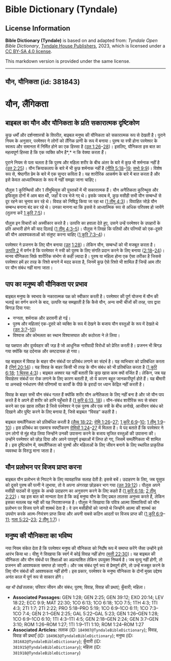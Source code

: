 # Bible Dictionary (Tyndale)

## License Information

**Bible Dictionary (Tyndale)** is based on and adapted from: _Tyndale Open Bible Dictionary_, [Tyndale House Publishers](https://tyndaleopenresources.com/), 2023, which is licensed under a [CC BY-SA 4.0 license](https://creativecommons.org/licenses/by-sa/4.0/legalcode.en).

This markdown version is provided under the same license.



--------------------------------

## यौन, यौनिकता (id: 381843)

यौन, लैंगिकता
=============

बाइबल का यौन और यौनिकता के प्रति सकारात्मक दृष्टिकोण
----------------------------------------------------

कुछ धर्मों और दर्शनशास्त्रों के विपरीत, बाइबल मनुष्य की यौनिकता को सकारात्मक रूप से देखती है। पुराने नियम के अनुसार, परमेश्वर ने लोगों को लैंगिक प्राणी के रूप में बनाया। पुरुष या स्त्री होना परमेश्वर के स्वरूप और समानता में निर्मित होने का एक हिस्सा है ([उत 1:26](https://ref.ly/Gen1:26-Gen1:28)–[28](https://ref.ly/Gen1:26-Gen1:28))। इसलिए, यौनिकता इस बात का महत्वपूर्ण हिस्सा है कि एक व्यक्ति कौन है*,* न कि वेक्या करता हैं। 

पुराने नियम से पता चलता है कि पुरुष और महिला शरीर के बीच अंतर के बारे में कुछ भी शर्मनाक नहीं है ([उत 2:25](https://ref.ly/Gen2:25))। यौन क्रियाकलाप के बारे में भी कुछ शर्मनाक नहीं है ([नीति 5:18](https://ref.ly/Prov5:18-Prov5:19)–[19](https://ref.ly/Prov5:18-Prov5:19); [सभो 9:9](https://ref.ly/Eccl9:9))। विशेष रूप से, श्रेष्ठगीत प्रेम के बारे में एक सुन्दर कविता है। यह शारीरिक आकर्षण के बारे में बात करता है और इसे केवल आध्यात्मिकता के रूप में नहीं समझा जाना चाहिए।

पौलुस 1 कुरिन्थियों और 1 तीमुथियुस की पुस्तकों में भी सकारात्मक हैं। यौन अनैतिकता कुरिन्थुस और इफिसुस दोनों में आम बात थी, जहाँ ये पत्र भेजे गए थे। इसके जवाब में, कुछ मसीही सभी यौन सम्बन्धों से दूर रहने का चुनाव कर रहे थे। विवाह को निषिद्ध किया जा रहा था ([1 तीमु 4:3](https://ref.ly/1Tim4:3))। विवाहित जोड़े यौन सम्बन्ध बनाना बंद कर रहे थे। उनका मानना ​​था कि इससे वे आध्यात्मिक रूप से अधिक परिपक्व हो जायेंगे (तुलना करें [1 कुरि 7:5](https://ref.ly/1Cor7:5))।

पौलुस इन विचारों को अस्वीकार करते है। उत्पत्ति का हवाला देते हुए, उसने उन्हें परमेश्वर के उपहारों के प्रति आभारी होने की याद दिलाई ([1 तीमु 4:3–5](https://ref.ly/1Tim4:3-1Tim4:5))। पौलुस ने लिखा कि पतियों और पत्नियों को एक\-दूसरे की यौन आवश्यकताओं को संतुष्ट करना चाहिए ([1 कुरि 7:3–4](https://ref.ly/1Cor7:3-1Cor7:4))।

परमेश्वर ने प्रजनन के लिए यौन बनाया ([उत](https://ref.ly/Gen2:1-Gen2:25) [1:28](https://ref.ly/Gen1:28))। लेकिन यौन, सम्बन्धों को भी मजबूत करता है। [उत्पति 2](https://ref.ly/Gen2:1-Gen2:25) में वर्णन है कि परमेश्वर ने स्त्री को पुरुष के लिए संगति प्रदान करने के लिए बनाया ([2:18](https://ref.ly/Gen2:18-Gen2:24)–[24](https://ref.ly/Gen2:18-Gen2:24))। मानव यौनिकता सिर्फ़ शारीरिक संभोग से कहीं ज़्यादा है। पुरुष या महिला होना एक ऐसा तरीका है जिससे परमेश्वर हमें हर तरह के रिश्ते बनाने में मदद करता है, जिनमें कुछ ऐसे रिश्ते भी शामिल हैं जिन्हें आम तौर पर यौन संबंध नहीं माना जाता।

पाप का मनुष्य की यौनिकता पर प्रभाव
----------------------------------

बाइबल मनुष्य के स्वभाव के नकारात्मक पक्ष को स्वीकार करती है। परमेश्वर की पूर्ण योजना में यौन की भलाई का वर्णन करने के बाद, उत्पत्ति यह समझाती है कि कैसे यौन, अन्य सभी चीजों की तरह, पाप द्वारा बिगाड़ दिया गया:

* नग्नता, शर्मनाक और डरावनी हो गई।
* पुरुष और महिलाएं एक\-दूसरे को व्यक्ति के रूप में देखने के बजाय यौन वस्तुओं के रूप में देखते थे ([उत 3:7](https://ref.ly/Gen3:7-Gen3:10)–[10](https://ref.ly/Gen3:7-Gen3:10))
* विश्वास और कोमलता का स्थान विश्वासघात और कठोरता ने ले लिया।

यह पक्षपात और दुर्व्यवहार की जड़ है जो आधुनिक नारीवादी विरोधों को प्रेरित करती है। प्रजनन भी बिगड़ गया क्योंकि यह दर्दनाक और कष्टदायक हो गया।

यह बाइबल में विवाह के बाहर यौन संबंधों पर प्रतिबंध लगाने का संदर्भ है। यह व्यभिचार को प्रतिबंधित करता है ([निर्ग 20:14](https://ref.ly/Exod20:14))। यह विवाह के बाहर किसी भी तरह के यौन संबंध को भी प्रतिबंधित करता है ([1 कुरि 6:18](https://ref.ly/1Cor6:18); [1 थिस्स 4:3](https://ref.ly/1Thess4:3))। बाइबल अक्सर यह नहीं बताती कि कुछ खास काम क्यों वर्जित हैं। लेकिन, जब यह विवाहेतर संबंधों पर रोक लगाने के लिए कारण बताती है, तो ये कारण बहुत जानकारीपूर्ण होते हैं। यह बीमारी या अनचाहे गर्भधारण जैसे परिणामों या कार्यों के पीछे के इरादों पर ध्यान केंद्रित नहीं करती है।

विवाह के बाहर सभी यौन संबंध गलत हैं क्योंकि शरीर यौन अनैतिकता के लिए नहीं बना है और जो यौन पाप करते हैं वे अपने ही शरीर को हानि पहुँचाते हैं ([1 कुरि 6:13, 18](https://ref.ly/1Cor6:13,1Cor6:18))। यौन\-संबंध शारीरिक रूप से संचार करने का एक ख़ास तरीक़ा है जिसे परमेश्‍वर ने एक पुरुष और एक स्त्री के बीच अनोखे, आजीवन संबंध को दिखाने और पुष्टि करने के लिए बनाया है, जिसे बाइबल “विवाह” कहती है।

बाइबल समलैंगिकता को प्रतिबंधित करती है ([लैव्य 18:22](https://ref.ly/Lev18:22); [रोमि 1:26](https://ref.ly/Rom1:26-Rom1:27)–[27](https://ref.ly/Rom1:26-Rom1:27); [1 कुरि 6:9](https://ref.ly/1Cor6:9-1Cor6:10)–[10](https://ref.ly/1Cor6:9-1Cor6:10); [1 तीमु 1:9](https://ref.ly/1Tim1:9-1Tim1:10)–[10](https://ref.ly/1Tim1:9-1Tim1:10))। इस प्रतिबंध का एकमात्र स्पष्टीकरण [रोमियों 1:24](https://ref.ly/Rom1:24-Rom1:27)–[27](https://ref.ly/Rom1:24-Rom1:27) में मिलता है। ये पद बताते हैं कि परमेश्वर ने उन लोगों से मुंह मोड़ लिया जिन्होंने उनकी उपासना करने के बजाय सृजित वस्तुओं की उपासना की। उन्होंने परमेश्वर को छोड़ दिया और अपने पापपूर्ण इच्छाओं में लिप्त हो गए, जिसमें समलैंगिकता भी शामिल है। इस दृष्टिकोण में, समलैंगिकता को पुरुषों और महिलाओं के लिए जीवन बनाने के लिए स्थापित प्राकृतिक व्यवस्था के विरुद्ध माना जाता है। 

यौन प्रलोभन पर विजय प्राप्त करना
--------------------------------

बाइबल यौन प्रलोभन से निपटने के लिए व्यावहारिक सलाह देती है: इससे बचें। उदाहरण के लिए, जब यूसुफ को दूसरे पुरुष की पत्नी ने लुभाया, तो वे अपना अंगरखा छोड़कर भाग गया ([उत 39:12](https://ref.ly/Gen39:12))। पौलुस अपने मसीही पाठकों से यूसुफ के अच्छे उदाहरण का अनुसरण करने के लिए कहते हैं ([1 कुरि 6:18](https://ref.ly/1Cor6:18); [2 तीमु 2:22](https://ref.ly/2Tim2:22))। यह इस बात को मान्यता देता है कि कई मनुष्य यौन के लिए प्रबल लालसा अनुभव करते हैं, लेकिन इसका मतलब यह नही की यह निराशाजनक है। पौलुस ने सिखाया कि पवित्र आत्मा विश्वासियों को यौन प्रलोभन पर विजय पाने की शामर्थ देता है। वे उन मसीहीयों को जानते थे जिन्होंने आत्मा की शामर्थ का उपयोग करके आत्म\-नियंत्रण प्राप्त किया और अपनी सबसे कठिन आदतों पर विजय प्राप्त की ([1 कुरि 6:9](https://ref.ly/1Cor6:9-1Cor6:11)–[11](https://ref.ly/1Cor6:9-1Cor6:11); [गला 5:22](https://ref.ly/Gal5:22-Gal5:23)–[23](https://ref.ly/Gal5:22-Gal5:23); [2 तीमु 1:7](https://ref.ly/2Tim1:7))।

मनुष्य की यौनिकता का भविष्य
---------------------------

नया नियम संकेत देता है कि परमेश्वर मनुष्य की यौनिकता को निर्दोष रूप में समाप्त करेंगे जैसा उन्होंने इसे आरंभ किया था। यीशु ने सिखाया कि स्वर्ग में कोई विवाह नहीं होगा ([मत्ती 22:30](https://ref.ly/Matt22:30))। यह बाइबल की यौनिकता और यौन संबंधों पर शिक्षाओं का अप्रत्याशित लेकिन उपयुक्त निष्कर्ष है। जब मृत्यु नहीं होगी, तो प्रजनन की आवश्यकता समाप्त हो जाएगी। और जब संबंध पूर्ण रूप से प्रेमपूर्ण होंगे, तो उन्हें मजबूत करने के लिए यौन संबंधों की आवश्यकता नहीं होगी। इस प्रकार, परमेश्वर के मनुष्य यौनिकता के दोनों मुख्य उद्देश्य अनंत काल में पूर्ण रूप से साकार होंगे।

*यह भी देखें* तलाक; परिवार जीवन और संबंध; पुरुष; विवाह, विवाह की प्रथाएं; कुँवारी; महिला। 

* **Associated Passages:** GEN 1:28; GEN 2:25; GEN 39:12; EXO 20:14; LEV 18:22; ECC 9:9; MAT 22:30; 1CO 6:13; 1CO 6:18; 1CO 7:5; 1TH 4:3; 1TI 4:3; 2TI 1:7; 2TI 2:22; PRO 5:18–PRO 5:19; 1CO 6:9–1CO 6:11; 1CO 7:3–1CO 7:4; GEN 2:1–GEN 2:25; GAL 5:22–GAL 5:23; GEN 1:26–GEN 1:28; 1CO 6:9–1CO 6:10; 1TI 4:3–1TI 4:5; GEN 2:18–GEN 2:24; GEN 3:7–GEN 3:10; ROM 1:26–ROM 1:27; 1TI 1:9–1TI 1:10; ROM 1:24–ROM 1:27
* **Associated Articles:** तलाक (ID: `184907@TyndaleBibleDictionary`); विवाह, विवाह की प्रथाएँ (ID: `184963@TyndaleBibleDictionary`); मनुष्य (ID: `381682@TyndaleBibleDictionary`); कुँवारी (ID: `381915@TyndaleBibleDictionary`); महिला (ID: `381918@TyndaleBibleDictionary`)

